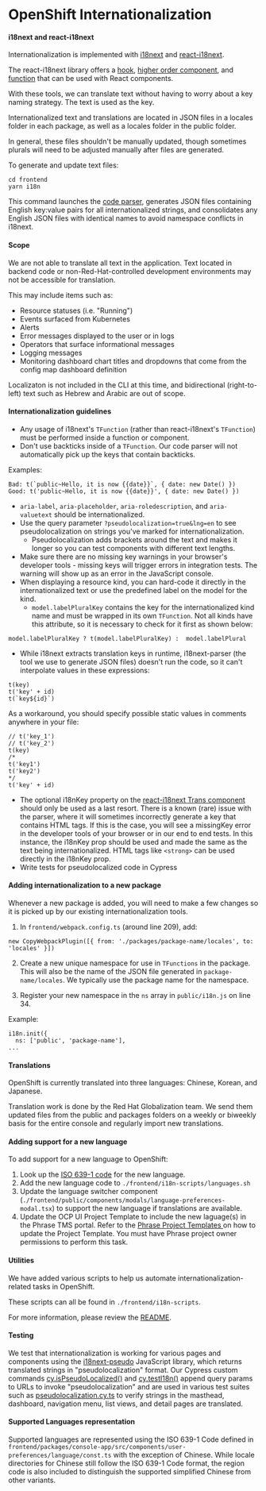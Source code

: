 # OpenShift Internationalization

#### i18next and react-i18next

Internationalization is implemented with [i18next](https://www.i18next.com/) and [react-i18next](https://react.i18next.com/).

The react-i18next library offers a [hook](https://react.i18next.com/latest/usetranslation-hook), [higher order component](https://react.i18next.com/latest/withtranslation-hoc), and [function](https://react.i18next.com/latest/trans-component) that can be used with React components.

With these tools, we can translate text without having to worry about a key naming strategy. The text is used as the key.

Internationalized text and translations are located in JSON files in a locales folder in each package, as well as a locales folder in the public folder.

In general, these files shouldn't be manually updated, though sometimes plurals will need to be adjusted manually
after files are generated.

To generate and update text files:
```
cd frontend
yarn i18n
```

This command launches the [code parser](https://github.com/i18next/i18next-parser), generates JSON files containing English key:value pairs for all internationalized strings, and consolidates any English JSON files with identical names to avoid namespace conflicts in i18next.

#### Scope
We are not able to translate all text in the application. Text located in backend code or non-Red-Hat-controlled development environments may not be accessible for translation.

This may include items such as:
* Resource statuses (i.e. "Running")
* Events surfaced from Kubernetes
* Alerts
* Error messages displayed to the user or in logs
* Operators that surface informational messages
* Logging messages
* Monitoring dashboard chart titles and dropdowns that come from the config map dashboard definition

Localizaton is not included in the CLI at this time, and bidirectional (right-to-left) text such as Hebrew and Arabic are out of scope.

#### Internationalization guidelines

* Any usage of i18next's `TFunction` (rather than react-i18next's `TFunction`) must be performed inside a function or component.
* Don't use backticks inside of a `TFunction`. Our code parser will not automatically pick up the keys that contain backticks.

Examples:
```
Bad: t(`public~Hello, it is now {{date}}`, { date: new Date() })
Good: t('public~Hello, it is now {{date}}', { date: new Date() })
```

* `aria-label`, `aria-placeholder`, `aria-roledescription`, and `aria-valuetext` should be internationalized.
* Use the query parameter `?pseudolocalization=true&lng=en` to see pseudolocalization on strings you've marked for internationalization.
    * Pseudolocalization adds brackets around the text and makes it longer so you can test components with different text lengths.
* Make sure there are no missing key warnings in your browser's developer tools - missing keys will trigger errors in integration tests. The warning will show up as an error in the JavaScript console.
* When displaying a resource kind, you can hard-code it directly in the internationalized text or use the predefined label on the model for the kind.
    * `model.labelPluralKey` contains the key for the internationalized kind name and must be wrapped in its own `TFunction`. Not all kinds have this attribute, so it is necessary to check for it first as shown below:
```
model.labelPluralKey ? t(model.labelPluralKey) :  model.labelPlural
```
* While i18next extracts translation keys in runtime, i18next-parser (the tool we use to generate JSON files) doesn't run the code, so it can't interpolate values in these expressions:

```
t(key)
t('key' + id)
t(`key${id}`)
```

As a workaround, you should specify possible static values in comments anywhere in your file:
```
// t('key_1')
// t('key_2')
t(key)
/*
t('key1')
t('key2')
*/
t('key' + id)
```

* The optional i18nKey property on the [react-i18next Trans component](https://react.i18next.com/latest/trans-component) should only be used as a last resort. There is a known (rare) issue with the parser, where it will sometimes incorrectly generate a key that contains HTML tags. If this is the case, you will see a missingKey error in the developer tools of your browser or in our end to end tests. In this instance, the i18nKey prop should be used and made the same as the text being internationalized. HTML tags like `<strong>` can be used directly in the i18nKey prop.
* Write tests for pseudolocalized code in Cypress

#### Adding internationalization to a new package
Whenever a new package is added, you will need to make a few changes so it is picked up by our existing internationalization tools.

1. In `frontend/webpack.config.ts` (around line 209), add:
```
new CopyWebpackPlugin([{ from: './packages/package-name/locales', to: 'locales' }])
```

2. Create a new unique namespace for use in `TFunctions` in the package. This will also be the name of the JSON file generated in `package-name/locales`. We typically use the package name for the namespace.

3. Register your new namespace in the `ns` array in `public/i18n.js` on line 34.

Example:
```
i18n.init({
  ns: ['public', 'package-name'],
...
```

#### Translations

OpenShift is currently translated into three languages: Chinese, Korean, and Japanese.

Translation work is done by the Red Hat Globalization team. We send them updated files from the public and packages folders on a weekly or biweekly basis for the entire console and regularly import new translations.

#### Adding support for a new language

To add support for a new language to OpenShift:
1. Look up the [ISO 639-1 code](https://www.loc.gov/standards/iso639-2/php/code_list.php) for the new language.
2. Add the new language code to `./frontend/i18n-scripts/languages.sh`
3. Update the language switcher component (`./frontend/public/components/modals/language-preferences-modal.tsx`) to support the new language if translations are available.
4. Update the OCP UI Project Template to include the new laguage(s) in the Phrase TMS portal. Refer to the [Phrase Project Templates ](https://support.phrase.com/hc/en-us/articles/5709647439772-Project-Templates-TMS) on how to update the Project Template. You must have Phrase project owner permissions to perform this task.

#### Utilities
We have added various scripts to help us automate internationalization-related tasks in OpenShift.

These scripts can all be found in `./frontend/i18n-scripts`.

For more information, please review the [README](./frontend/i18n-scripts/README.md).

#### Testing
We test that internationalization is working for various pages and components using the [i18next-pseudo](https://github.com/MattBoatman/i18next-pseudo) JavaScript library, which returns translated strings in "pseudolocalization" format. Our Cypress custom commands [cy.isPseudoLocalized()](https://github.com/openshift/console/blob/9c930b7b411f5e88f2f890639159e09bdadb78dc/frontend/packages/integration-tests-cypress/support/i18n.ts#L45) and [cy.testI18n()](https://github.com/openshift/console/blob/9c930b7b411f5e88f2f890639159e09bdadb78dc/frontend/packages/integration-tests-cypress/support/i18n.ts#L13) append query params to URLs to invoke "pseudolocalization" and are used in various test suites such as [pseudolocalization.cy.ts](https://github.com/openshift/console/blob/175a6a274204bbe44def1963daf572e4463c36f9/frontend/packages/integration-tests-cypress/tests/i18n/pseudolocalization.cy.ts#L27) to verify strings in the masthead, dashboard, navigation menu, list views, and detail pages are translated.

#### Supported Languages representation
Supported languages are represented using the ISO 639-1 Code defined in `frontend/packages/console-app/src/components/user-preferences/language/const.ts` with the exception of Chinese. While locale directories for Chinese still follow the ISO 639-1 Code format, the region code is also included to distinguish the supported simplified Chinese from other variants.